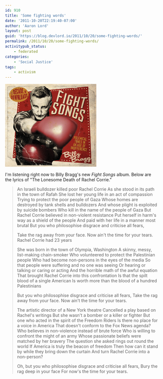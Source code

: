 ```yaml
---
id: 910
title: 'Some fighting words'
date: '2011-10-20T22:19:40-07:00'
author: 'Aaron Lord'
layout: post
guid: 'https://blog.devlord.io/2011/10/20/some-fighting-words/'
permalink: /2011/10/20/some-fighting-words/
activitypub_status:
    - federated
categories:
    - 'Social Justice'
tags:
    - activism
---
```


<a href="/assets/img/2011/10/web_front.png"><img class="alignnone size-medium wp-image-912" title="web_front" src="/assets/img/2011/10/web_front.png?w=300" alt="" width="300" height="271" /></a>

I'm listening right now to Billy Bragg's new <em>Fight Songs</em> album. Below are the lyrics of "The Lonesome Death of Rachel Corrie."
<blockquote>An Israeli bulldozer killed poor Rachel Corrie
As she stood in its path in the town of Rafah
She lost her young life in an act of compassion
Trying to protect the poor people of Gaza
Whose homes are destroyed by tank shells and bulldozers
And whose plight is exploited by suicide bombers
Who kill in the name of the people of Gaza
But Rachel Corrie believed in non-violent resistance
Put herself in harm's way as a shield of the people
And paid with her life in a manner most brutal
But you who philosophise disgrace and criticise all fears,

Take the rag away from your face.
Now ain't the time for your tears.
Rachel Corrie had 23 years

She was born in the town of Olympia, Washington
A skinny, messy, list-making chain-smoker
Who volunteered to protect the Palestinian people
Who had become non-persons in the eyes of the media
So that people were suffering and no one was seeing
Or hearing or talking or caring or acting
And the horrible math of the awful equation
That brought Rachel Corrie into this confrontation
Is that the spilt blood of a single American
Is worth more than the blood of a hundred Palestinians

But you who philosophise disgrace and criticise all fears,
Take the rag away from your face.
Now ain't the time for your tears.

The artistic director of a New York theatre
Cancelled a play based on Rachel's writings
But she wasn't a bomber or a killer or fighter
But one who acted in the spirit of the Freedom Riders
Is there no place for a voice in America
That doesn't conform to the Fox News agenda?
Who believes in non-violence instead of brute force
Who is willing to confront the might of an army
Whose passionate beliefs were matched by her bravery
The question she asked rings out round the world
If America is truly the beacon of freedom
Then how can it stand by while they bring down the curtain
And turn Rachel Corrie into a non-person?

Oh, but you who philosophise disgrace and criticise all fears,
Bury the rag deep in your face
For now's the time for your tears.</blockquote>